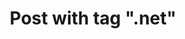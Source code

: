 ---
layout: tag
title: Post with tag ".net"
site-sub-title: .net
tag: .net
permalink: /tag/dotnet/
---
